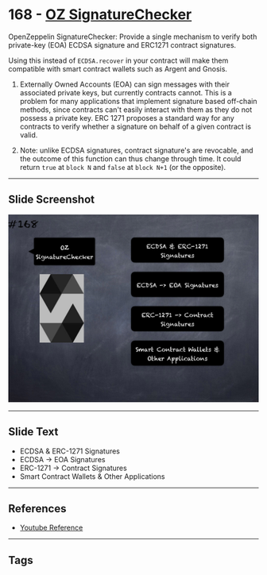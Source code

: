 # 168 - [OZ SignatureChecker](OZ%20SignatureChecker.md)
OpenZeppelin SignatureChecker: Provide a single mechanism to verify both private-key (EOA) ECDSA signature and ERC1271 contract signatures. 

Using this instead of `ECDSA.recover` in your contract will make them compatible with smart contract wallets such as Argent and Gnosis.

1. Externally Owned Accounts (EOA) can sign messages with their associated private keys, but currently contracts cannot. This is a problem for many applications that implement signature based off-chain methods, since contracts can't easily interact with them as they do not possess a private key. ERC 1271 proposes a standard way for any contracts to verify whether a signature on behalf of a given contract is valid.
    
2. Note: unlike ECDSA signatures, contract signature's are revocable, and the outcome of this function can thus change through time. It could return `true` at `block N` and `false` at `block N+1` (or the opposite).

___
## Slide Screenshot
![168.png](../../images/3.%20Solidity%20201/168.png)
___
## Slide Text
- ECDSA & ERC-1271 Signatures
- ECDSA -> EOA Signatures
- ERC-1271 -> Contract Signatures
- Smart Contract Wallets & Other Applications
___
## References
- [Youtube Reference](https://youtu.be/L_9Fk6HRwpU?t=530)
___
## Tags